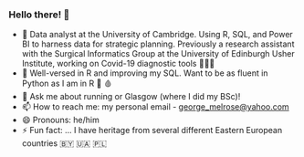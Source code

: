 ### Hello there! 👋

- 🔭 Data analyst at the University of Cambridge. Using R, SQL, and Power BI to harness data for strategic planning. Previously a research assistant with the Surgical Informatics Group at the University of Edinburgh Usher Institute, working on Covid-19 diagnostic tools 🦠🇬🇧 
- 🌱 Well-versed in R and improving my SQL. Want to be as fluent in Python as I am in R 🧬 🩸 
- 💬 Ask me about running or Glasgow (where I did my BSc)!
- 📫 How to reach me: my personal email - george_melrose@yahoo.com
- 😄 Pronouns: he/him
- ⚡ Fun fact: ... I have heritage from several different Eastern European countries 🇧🇾 🇺🇦 🇵🇱

